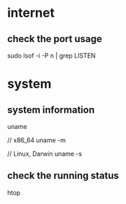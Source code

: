 

# internet

## check the port usage

sudo lsof -i -P n | grep LISTEN


# system

## system information

uname

// x86_64
uname -m 

// Linux, Darwin
uname -s






## check the running status
htop
